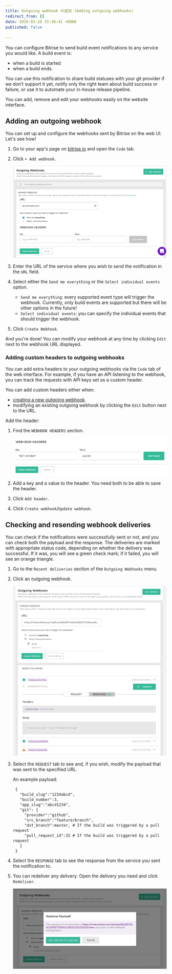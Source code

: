 ```yaml
---
title: Outgoing webhook の追加 (Adding outgoing webhooks)
redirect_from: []
date: 2019-03-28 15:38:41 +0000
published: false

---
```

You can configure Bitrise to send build event notifications to any service you would like. A build event is:

* when a build is started
* when a build ends.

You can use this notification to share build statuses with your git provider if we don’t support it yet, notify only the right team about build success or failure, or use it to automate your in-house release pipeline.

You can add, remove and edit your webhooks easily on the website interface.

## Adding an outgoing webhook

You can set up and configure the webhooks sent by Bitrise on the web UI. Let's see how!

1. Go to your app's page on [bitrise.io](https://www.bitrise.io) and open the `Code` tab.
2. Click `+ Add webhook`.

   ![Adding outgoing webhook](/img/webhooks/adding-outgoing.png)
3. Enter the URL of the service where you wish to send the notification in the `URL` field.
4. Select either the `Send me everything` or the `Select individual events` option.
   * `Send me everything`: every supported event type will trigger the webhook. Currently, only build events are supported but there will be other options in the future!
   * `Select individual events`: you can specify the individual events that should trigger the webhook.
5. Click `Create Webhook`.

And you're done! You can modify your webhook at any time by clicking `Edit` next to the webhook URL displayed.

### Adding custom headers to outgoing webhooks

You can add extra headers to your outgoing webhooks via the `Code` tab of the web interface. For example, if you have an API listening to the webhook, you can track the requests with API keys set as a custom header.

You can add custom headers either when:

* [creating a new outgoing webhook](/webhooks/adding-outgoing-webhooks#adding-an-outgoing-webhook).
* modifying an existing outgoing webhook by clicking the `Edit` button next to the URL.

Add the header:

1. Find the `WEBHOOK HEADERS` section.

   ![Webhook headers](/img/webhooks/webhook-headers.png)
2. Add a key and a value to the header. You need both to be able to save the header.
3. Click `Add header`.
4. Click `Create webhook`/`Update webhook`.

## Checking and resending webhook deliveries

You can check if the notifications were successfully sent or not, and you can check both the payload and the response. The deliveries are marked with appropriate status code, depending on whether the delivery was successful. If it was, you will see a green check mark; if it failed, you will see an orange triangle.

1. Go to the `Recent deliveries` section of the `Outgoing Webhooks` menu.
2. Click an outgoing webhook.

   ![Outgoing webhook](/img/webhooks/outgoing-webhook.jpeg)
3. Select the `REQUEST` tab to see and, if you wish, modify the payload that was sent to the specified URL.

   An example payload:

        {
          "build_slug":"1234abcd",
          "build_number":3,
          "app_slug":"abcd1234",
          "git": {
            "provider":"github",
            "src_branch":"feature/branch",
            "dst_branch":master, # If the build was triggered by a pull request
            "pull_request_id":32 # If the build was triggered by a pull request
          }
        }
4. Select the `RESPONSE` tab to see the response from the service you sent the notification to.
5. You can redeliver any delivery. Open the delivery you need and click `Redeliver`.

   ![Redeliver](/img/webhooks/redeliver-payload.jpeg)